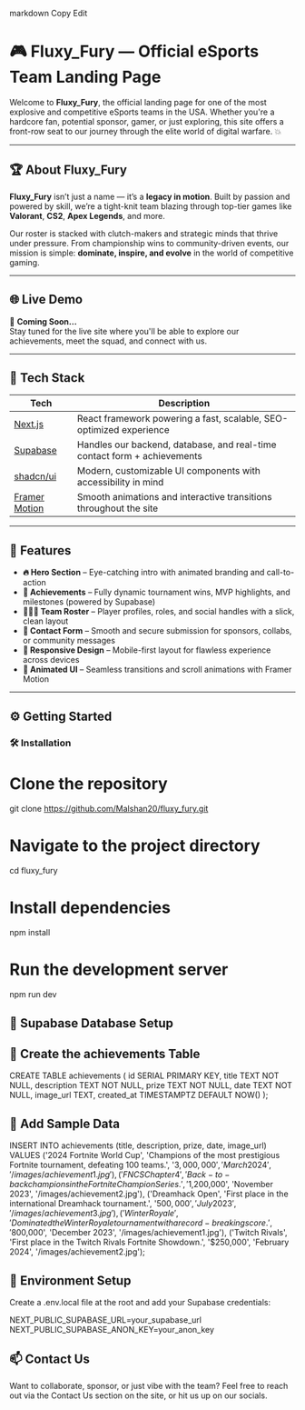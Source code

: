 
markdown
Copy
Edit
# 🎮 Fluxy_Fury — Official eSports Team Landing Page

Welcome to **Fluxy_Fury**, the official landing page for one of the most explosive and competitive eSports teams in the USA. Whether you're a hardcore fan, potential sponsor, gamer, or just exploring, this site offers a front-row seat to our journey through the elite world of digital warfare. 💥

---

## 🏆 About Fluxy_Fury

**Fluxy_Fury** isn’t just a name — it’s a **legacy in motion**. Built by passion and powered by skill, we’re a tight-knit team blazing through top-tier games like **Valorant**, **CS2**, **Apex Legends**, and more.

Our roster is stacked with clutch-makers and strategic minds that thrive under pressure. From championship wins to community-driven events, our mission is simple: **dominate, inspire, and evolve** in the world of competitive gaming.

---

## 🌐 Live Demo

🚧 **Coming Soon...**  
Stay tuned for the live site where you'll be able to explore our achievements, meet the squad, and connect with us.

---

## 🧪 Tech Stack

| Tech            | Description                                                                 |
|-----------------|-----------------------------------------------------------------------------|
| [Next.js](https://nextjs.org)       | React framework powering a fast, scalable, SEO-optimized experience       |
| [Supabase](https://supabase.com)    | Handles our backend, database, and real-time contact form + achievements |
| [shadcn/ui](https://ui.shadcn.com/) | Modern, customizable UI components with accessibility in mind             |
| [Framer Motion](https://www.framer.com/motion/) | Smooth animations and interactive transitions throughout the site   |

---

## 🎯 Features

- **🔥 Hero Section** – Eye-catching intro with animated branding and call-to-action
- **🏅 Achievements** – Fully dynamic tournament wins, MVP highlights, and milestones (powered by Supabase)
- **🧑‍🤝‍🧑 Team Roster** – Player profiles, roles, and social handles with a slick, clean layout
- **📩 Contact Form** – Smooth and secure submission for sponsors, collabs, or community messages
- **📱 Responsive Design** – Mobile-first layout for flawless experience across devices
- **💫 Animated UI** – Seamless transitions and scroll animations with Framer Motion

---

## ⚙️ Getting Started

### 🛠️ Installation

# Clone the repository
git clone https://github.com/Malshan20/fluxy_fury.git

# Navigate to the project directory
cd fluxy_fury

# Install dependencies
npm install

# Run the development server
npm run dev

## 🧩 Supabase Database Setup
## 🏅 Create the achievements Table

CREATE TABLE achievements (
  id SERIAL PRIMARY KEY,
  title TEXT NOT NULL,
  description TEXT NOT NULL,
  prize TEXT NOT NULL,
  date TEXT NOT NULL,
  image_url TEXT,
  created_at TIMESTAMPTZ DEFAULT NOW()
);
## 🌟 Add Sample Data
INSERT INTO achievements (title, description, prize, date, image_url) VALUES
('2024 Fortnite World Cup', 'Champions of the most prestigious Fortnite tournament, defeating 100 teams.', '$3,000,000', 'March 2024', '/images/achievement1.jpg'),
('FNCS Chapter 4', 'Back-to-back champions in the Fortnite Champion Series.', '$1,200,000', 'November 2023', '/images/achievement2.jpg'),
('Dreamhack Open', 'First place in the international Dreamhack tournament.', '$500,000', 'July 2023', '/images/achievement3.jpg'),
('Winter Royale', 'Dominated the Winter Royale tournament with a record-breaking score.', '$800,000', 'December 2023', '/images/achievement1.jpg'),
('Twitch Rivals', 'First place in the Twitch Rivals Fortnite Showdown.', '$250,000', 'February 2024', '/images/achievement2.jpg');

## 🔐 Environment Setup
Create a .env.local file at the root and add your Supabase credentials:

NEXT_PUBLIC_SUPABASE_URL=your_supabase_url
NEXT_PUBLIC_SUPABASE_ANON_KEY=your_anon_key

## 📫 Contact Us
Want to collaborate, sponsor, or just vibe with the team?
Feel free to reach out via the Contact Us section on the site, or hit us up on our socials.
